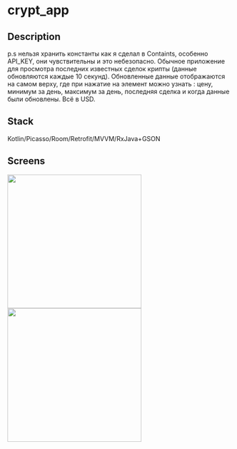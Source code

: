 # crypt_app

## Description
p.s нельзя хранить константы как я сделал в Containts, особенно API_KEY, они чувствительны и это небезопасно.
Обычное приложение для просмотра последних известных сделок крипты (данные обновляются каждые 10 секунд). Обновленные данные отображаются на самом верху, где при нажатие на элемент можно узнать : цену, минимум за день, максимум за день, последняя сделка и когда данные были обновлены. Всё в USD.

## Stack
Kotlin/Picasso/Room/Retrofit/MVVM/RxJava+GSON

## Screens
<img src="https://raw.githubusercontent.com/maxnotmaximchik/crypt_app/main/photo/Screenshot_20240128_150917.png" width="300" />
<img src="https://raw.githubusercontent.com/maxnotmaximchik/crypt_app/main/photo/Screenshot_20240128_150937.png" width="300" />
